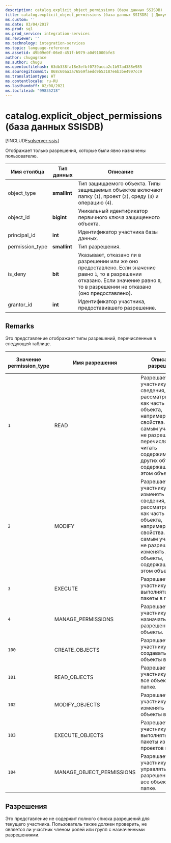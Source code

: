 ```yaml
---
description: catalog.explicit_object_permissions (база данных SSISDB)
title: catalog.explicit_object_permissions (база данных SSISDB) | Документы Майкрософт
ms.custom: ''
ms.date: 03/04/2017
ms.prod: sql
ms.prod_service: integration-services
ms.reviewer: ''
ms.technology: integration-services
ms.topic: language-reference
ms.assetid: 49b09e0f-06e8-451f-b979-a0d91000bfe3
author: chugugrace
ms.author: chugu
ms.openlocfilehash: 63db338fa18e3efbf0739acca2c1b97ad388e985
ms.sourcegitcommit: 868c60aa3a76569faedd9b53187e6b3be4997cc9
ms.translationtype: HT
ms.contentlocale: ru-RU
ms.lasthandoff: 02/08/2021
ms.locfileid: "99835218"
---
```

# <a name="catalogexplicit_object_permissions-ssisdb-database"></a>catalog.explicit_object_permissions (база данных SSISDB)

[!INCLUDE[sqlserver-ssis](../../includes/applies-to-version/sqlserver-ssis.md)]

 Отображает только разрешения, которые были явно назначены пользователю.  
  
|Имя столбца|Тип данных|Описание|  
|-----------------|---------------|-----------------|  
|object_type|**smallint**|Тип защищаемого объекта. Типы защищаемых объектов включают папку (`1`), проект (`2`), среду (`3`) и операцию (`4`).|  
|object_id|**bigint**|Уникальный идентификатор первичного ключа защищенного объекта.|  
|principal_id|**int**|Идентификатор участника базы данных.|  
|permission_type|**smallint**|Тип разрешения.|  
|is_deny|**bit**|Указывает, отказано ли в разрешении или же оно предоставлено. Если значение равно `1`, то в разрешении отказано. Если значение равно `0`, то в разрешении не отказано (оно предоставлено).|  
|grantor_id|**int**|Идентификатор участника, предоставившего разрешение.|  
  
## <a name="remarks"></a>Remarks  
 Это представление отображает типы разрешений, перечисленные в следующей таблице.  
  
|Значение permission_type|Имя разрешения|Описание разрешения|Применимые типы объектов|  
|----------------------------|---------------------|----------------------------|-----------------------------|  
|`1`|READ|Разрешает участнику читать сведения, рассматриваемые как часть объекта, например свойства. Тем самым участнику не разрешается перечислять или читать содержимое других объектов, содержащихся в этом объекте.|Папка, проект, среда, операция|  
|`2`|MODIFY|Разрешает участнику изменять сведения, рассматриваемые как часть объекта, например свойства. Тем самым участнику не разрешается изменять другие объекты, содержащиеся в этом объекте.|Папка, проект, среда, операция|  
|`3`|EXECUTE|Разрешает участнику выполнять все пакеты в проекте.|Project|  
|`4`|MANAGE_PERMISSIONS|Разрешает участнику назначать разрешения на объекты.|Папка, проект, среда, операция|  
|`100`|CREATE_OBJECTS|Разрешает участнику создавать объекты в папке.|Папка|  
|`101`|READ_OBJECTS|Разрешает участнику читать все объекты в папке.|Папка|  
|`102`|MODIFY_OBJECTS|Разрешает участнику изменять все объекты в папке.|Папка|  
|`103`|EXECUTE_OBJECTS|Разрешает участнику выполнять все пакеты из всех проектов в папке.|Папка|  
|`104`|MANAGE_OBJECT_PERMISSIONS|Разрешает участнику управлять разрешениями на все объекты в папке.|Папка|  
  
## <a name="permissions"></a>Разрешения  
 Это представление не содержит полного списка разрешений для текущего участника. Пользователь также должен проверить, не является ли участник членом ролей или групп с назначенными разрешениями.  
  
  
